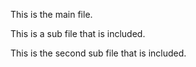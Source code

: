 This is the main file.

This is a sub file that is included.

This is the second sub file that is included.
